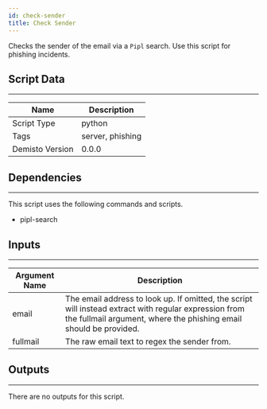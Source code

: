 ```yaml
---
id: check-sender
title: Check Sender
---
```


Checks the sender of the email via a `Pipl` search. Use this script for phishing incidents.
## Script Data
---

| **Name** | **Description** |
| --- | --- |
| Script Type | python |
| Tags | server, phishing |
| Demisto Version | 0.0.0 |

## Dependencies
---
This script uses the following commands and scripts.
* pipl-search

## Inputs
---

| **Argument Name** | **Description** |
| --- | --- |
| email | The email address to look up. If omitted, the script will instead extract with regular expression from the fullmail argument, where the phishing email should be provided. |
| fullmail | The raw email text to regex the sender from. |

## Outputs
---
There are no outputs for this script.
